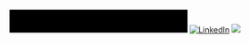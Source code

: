

<p align="center">
	<img src="me.gif">
	<a href="https://www.linkedin.com/in/hassaan-ahmed-a51b50182/"><img src="https://img.shields.io/badge/LinkedIn--_.svg?style=social&logo=linkedin" alt="LinkedIn"></a>
	<a href="http://hassaan.codes"><img src="https://img.shields.io/static/v1?label=ME&message=hassaan.codes"></a>
</p>
